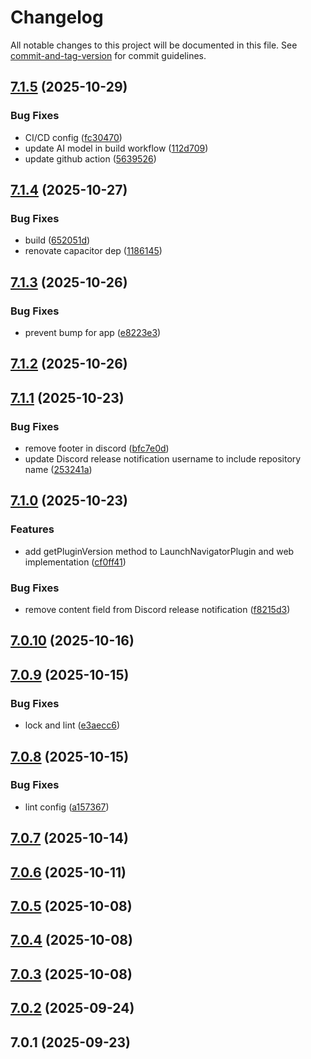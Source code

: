 # Changelog

All notable changes to this project will be documented in this file. See [commit-and-tag-version](https://github.com/absolute-version/commit-and-tag-version) for commit guidelines.

## [7.1.5](https://github.com/Cap-go/capacitor-launch-navigator/compare/7.1.4...7.1.5) (2025-10-29)


### Bug Fixes

* CI/CD config ([fc30470](https://github.com/Cap-go/capacitor-launch-navigator/commit/fc30470d26cf2fe7599856b2f0d79604b002db52))
* update AI model in build workflow ([112d709](https://github.com/Cap-go/capacitor-launch-navigator/commit/112d7093885cae11a3d4bb21dc831977214a5025))
* update github action ([5639526](https://github.com/Cap-go/capacitor-launch-navigator/commit/5639526b6ac039e220fe812b59af84682dcba910))

## [7.1.4](https://github.com/Cap-go/capacitor-launch-navigator/compare/7.1.3...7.1.4) (2025-10-27)


### Bug Fixes

* build ([652051d](https://github.com/Cap-go/capacitor-launch-navigator/commit/652051d93e747a26cfbf24319fc4e3f96ea2d684))
* renovate capacitor dep ([1186145](https://github.com/Cap-go/capacitor-launch-navigator/commit/1186145aa3793a4f87a096fd09a51edf8594aba3))

## [7.1.3](https://github.com/Cap-go/capacitor-launch-navigator/compare/7.1.2...7.1.3) (2025-10-26)


### Bug Fixes

* prevent bump for app ([e8223e3](https://github.com/Cap-go/capacitor-launch-navigator/commit/e8223e3a73e886d00174c2659821b74fdf81ae47))

## [7.1.2](https://github.com/Cap-go/capacitor-launch-navigator/compare/7.1.1...7.1.2) (2025-10-26)

## [7.1.1](https://github.com/Cap-go/capacitor-launch-navigator/compare/7.1.0...7.1.1) (2025-10-23)


### Bug Fixes

* remove footer in discord ([bfc7e0d](https://github.com/Cap-go/capacitor-launch-navigator/commit/bfc7e0d61a3cb0c85a8a03208cbbb244ebb42963))
* update Discord release notification username to include repository name ([253241a](https://github.com/Cap-go/capacitor-launch-navigator/commit/253241a8323c520f54f429bee29277b215f655aa))

## [7.1.0](https://github.com/Cap-go/capacitor-launch-navigator/compare/7.0.10...7.1.0) (2025-10-23)


### Features

* add getPluginVersion method to LaunchNavigatorPlugin and web implementation ([cf0ff41](https://github.com/Cap-go/capacitor-launch-navigator/commit/cf0ff412705bc69774cecda705c7af45aa3ea5e6))


### Bug Fixes

* remove content field from Discord release notification ([f8215d3](https://github.com/Cap-go/capacitor-launch-navigator/commit/f8215d3e29f08a6a33fccc61fe5085dbf8e89c4f))

## [7.0.10](https://github.com/Cap-go/capacitor-launch-navigator/compare/7.0.9...7.0.10) (2025-10-16)

## [7.0.9](https://github.com/Cap-go/capacitor-launch-navigator/compare/7.0.8...7.0.9) (2025-10-15)


### Bug Fixes

* lock and lint ([e3aecc6](https://github.com/Cap-go/capacitor-launch-navigator/commit/e3aecc60e0d2557f44081101adae0c543fbd6a16))

## [7.0.8](https://github.com/Cap-go/capacitor-launch-navigator/compare/7.0.7...7.0.8) (2025-10-15)


### Bug Fixes

* lint config ([a157367](https://github.com/Cap-go/capacitor-launch-navigator/commit/a1573674517169161fed31478a9b8d14eaa8d91c))

## [7.0.7](https://github.com/Cap-go/capacitor-launch-navigator/compare/7.0.6...7.0.7) (2025-10-14)

## [7.0.6](https://github.com/Cap-go/capacitor-launch-navigator/compare/7.0.5...7.0.6) (2025-10-11)

## [7.0.5](https://github.com/Cap-go/capacitor-launch-navigator/compare/7.0.4...7.0.5) (2025-10-08)

## [7.0.4](https://github.com/Cap-go/capacitor-launch-navigator/compare/7.0.3...7.0.4) (2025-10-08)

## [7.0.3](https://github.com/Cap-go/capacitor-launch-navigator/compare/7.0.2...7.0.3) (2025-10-08)

## [7.0.2](https://github.com/Cap-go/capacitor-launch-navigator/compare/7.0.1...7.0.2) (2025-09-24)

## 7.0.1 (2025-09-23)
